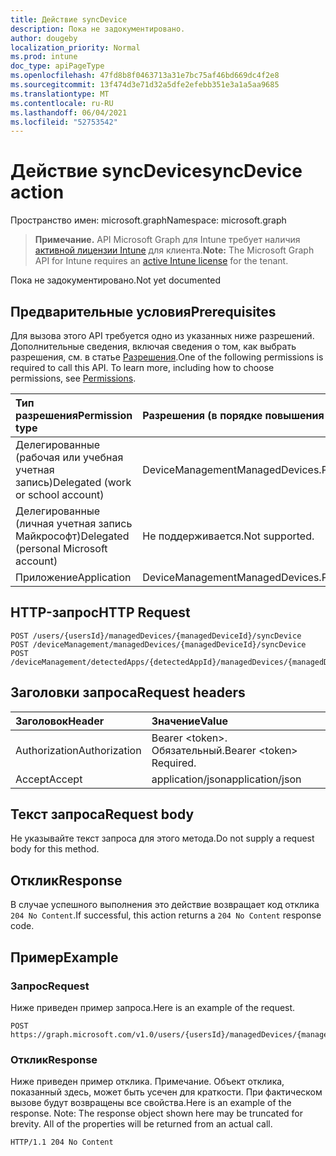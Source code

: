 ```yaml
---
title: Действие syncDevice
description: Пока не задокументировано.
author: dougeby
localization_priority: Normal
ms.prod: intune
doc_type: apiPageType
ms.openlocfilehash: 47fd8b8f0463713a31e7bc75af46bd669dc4f2e8
ms.sourcegitcommit: 13f474d3e71d32a5dfe2efebb351e3a1a5aa9685
ms.translationtype: MT
ms.contentlocale: ru-RU
ms.lasthandoff: 06/04/2021
ms.locfileid: "52753542"
---
```

# <a name="syncdevice-action"></a><span data-ttu-id="4e99c-103">Действие syncDevice</span><span class="sxs-lookup"><span data-stu-id="4e99c-103">syncDevice action</span></span>

<span data-ttu-id="4e99c-104">Пространство имен: microsoft.graph</span><span class="sxs-lookup"><span data-stu-id="4e99c-104">Namespace: microsoft.graph</span></span>

> <span data-ttu-id="4e99c-105">**Примечание.** API Microsoft Graph для Intune требует наличия [активной лицензии Intune](https://go.microsoft.com/fwlink/?linkid=839381) для клиента.</span><span class="sxs-lookup"><span data-stu-id="4e99c-105">**Note:** The Microsoft Graph API for Intune requires an [active Intune license](https://go.microsoft.com/fwlink/?linkid=839381) for the tenant.</span></span>

<span data-ttu-id="4e99c-106">Пока не задокументировано.</span><span class="sxs-lookup"><span data-stu-id="4e99c-106">Not yet documented</span></span>

## <a name="prerequisites"></a><span data-ttu-id="4e99c-107">Предварительные условия</span><span class="sxs-lookup"><span data-stu-id="4e99c-107">Prerequisites</span></span>
<span data-ttu-id="4e99c-p101">Для вызова этого API требуется одно из указанных ниже разрешений. Дополнительные сведения, включая сведения о том, как выбрать разрешения, см. в статье [Разрешения](/graph/permissions-reference).</span><span class="sxs-lookup"><span data-stu-id="4e99c-p101">One of the following permissions is required to call this API. To learn more, including how to choose permissions, see [Permissions](/graph/permissions-reference).</span></span>

|<span data-ttu-id="4e99c-110">Тип разрешения</span><span class="sxs-lookup"><span data-stu-id="4e99c-110">Permission type</span></span>|<span data-ttu-id="4e99c-111">Разрешения (в порядке повышения привилегий)</span><span class="sxs-lookup"><span data-stu-id="4e99c-111">Permissions (from least to most privileged)</span></span>|
|:---|:---|
|<span data-ttu-id="4e99c-112">Делегированные (рабочая или учебная учетная запись)</span><span class="sxs-lookup"><span data-stu-id="4e99c-112">Delegated (work or school account)</span></span>|<span data-ttu-id="4e99c-113">DeviceManagementManagedDevices.PriviligedOperation.All</span><span class="sxs-lookup"><span data-stu-id="4e99c-113">DeviceManagementManagedDevices.PriviligedOperation.All</span></span>|
|<span data-ttu-id="4e99c-114">Делегированные (личная учетная запись Майкрософт)</span><span class="sxs-lookup"><span data-stu-id="4e99c-114">Delegated (personal Microsoft account)</span></span>|<span data-ttu-id="4e99c-115">Не поддерживается.</span><span class="sxs-lookup"><span data-stu-id="4e99c-115">Not supported.</span></span>|
|<span data-ttu-id="4e99c-116">Приложение</span><span class="sxs-lookup"><span data-stu-id="4e99c-116">Application</span></span>|<span data-ttu-id="4e99c-117">DeviceManagementManagedDevices.PriviligedOperation.All</span><span class="sxs-lookup"><span data-stu-id="4e99c-117">DeviceManagementManagedDevices.PriviligedOperation.All</span></span>|

## <a name="http-request"></a><span data-ttu-id="4e99c-118">HTTP-запрос</span><span class="sxs-lookup"><span data-stu-id="4e99c-118">HTTP Request</span></span>
<!-- {
  "blockType": "ignored"
}
-->
``` http
POST /users/{usersId}/managedDevices/{managedDeviceId}/syncDevice
POST /deviceManagement/managedDevices/{managedDeviceId}/syncDevice
POST /deviceManagement/detectedApps/{detectedAppId}/managedDevices/{managedDeviceId}/syncDevice
```

## <a name="request-headers"></a><span data-ttu-id="4e99c-119">Заголовки запроса</span><span class="sxs-lookup"><span data-stu-id="4e99c-119">Request headers</span></span>
|<span data-ttu-id="4e99c-120">Заголовок</span><span class="sxs-lookup"><span data-stu-id="4e99c-120">Header</span></span>|<span data-ttu-id="4e99c-121">Значение</span><span class="sxs-lookup"><span data-stu-id="4e99c-121">Value</span></span>|
|:---|:---|
|<span data-ttu-id="4e99c-122">Authorization</span><span class="sxs-lookup"><span data-stu-id="4e99c-122">Authorization</span></span>|<span data-ttu-id="4e99c-123">Bearer &lt;token&gt;. Обязательный.</span><span class="sxs-lookup"><span data-stu-id="4e99c-123">Bearer &lt;token&gt; Required.</span></span>|
|<span data-ttu-id="4e99c-124">Accept</span><span class="sxs-lookup"><span data-stu-id="4e99c-124">Accept</span></span>|<span data-ttu-id="4e99c-125">application/json</span><span class="sxs-lookup"><span data-stu-id="4e99c-125">application/json</span></span>|

## <a name="request-body"></a><span data-ttu-id="4e99c-126">Текст запроса</span><span class="sxs-lookup"><span data-stu-id="4e99c-126">Request body</span></span>
<span data-ttu-id="4e99c-127">Не указывайте текст запроса для этого метода.</span><span class="sxs-lookup"><span data-stu-id="4e99c-127">Do not supply a request body for this method.</span></span>

## <a name="response"></a><span data-ttu-id="4e99c-128">Отклик</span><span class="sxs-lookup"><span data-stu-id="4e99c-128">Response</span></span>
<span data-ttu-id="4e99c-129">В случае успешного выполнения это действие возвращает код отклика `204 No Content`.</span><span class="sxs-lookup"><span data-stu-id="4e99c-129">If successful, this action returns a `204 No Content` response code.</span></span>

## <a name="example"></a><span data-ttu-id="4e99c-130">Пример</span><span class="sxs-lookup"><span data-stu-id="4e99c-130">Example</span></span>

### <a name="request"></a><span data-ttu-id="4e99c-131">Запрос</span><span class="sxs-lookup"><span data-stu-id="4e99c-131">Request</span></span>
<span data-ttu-id="4e99c-132">Ниже приведен пример запроса.</span><span class="sxs-lookup"><span data-stu-id="4e99c-132">Here is an example of the request.</span></span>
``` http
POST https://graph.microsoft.com/v1.0/users/{usersId}/managedDevices/{managedDeviceId}/syncDevice
```

### <a name="response"></a><span data-ttu-id="4e99c-133">Отклик</span><span class="sxs-lookup"><span data-stu-id="4e99c-133">Response</span></span>
<span data-ttu-id="4e99c-p102">Ниже приведен пример отклика. Примечание. Объект отклика, показанный здесь, может быть усечен для краткости. При фактическом вызове будут возвращены все свойства.</span><span class="sxs-lookup"><span data-stu-id="4e99c-p102">Here is an example of the response. Note: The response object shown here may be truncated for brevity. All of the properties will be returned from an actual call.</span></span>
``` http
HTTP/1.1 204 No Content
```




